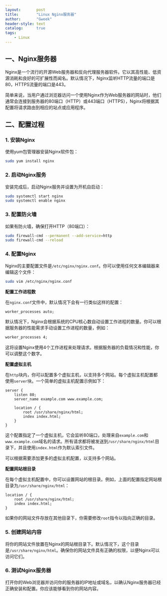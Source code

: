 ```yaml
---
layout:       post
title:        "Linux Nginx服务器"
author:       "Gweek"
header-style: text
catalog:      true
tags:
    - Linux
---
```




## 一、Nginx服务器

Nginx是一个流行的开源Web服务器和反向代理服务器软件。它以其高性能、低资源消耗和良好的可扩展性而闻名。默认情况下，Nginx监听HTTP流量的端口是80，HTTPS流量的端口是443。

简单来说，当用户通过浏览器访问一个使用Nginx作为Web服务器的网站时，他们通常会连接到服务器的80端口（HTTP）或443端口（HTTPS），Nginx将根据其配置将请求路由到相应的站点或应用程序。

## 二、配置过程

### 1. 安装Nginx

使用yum包管理器安装Nginx软件包：

```bash
sudo yum install nginx
```

### 2. 启动Nginx服务

安装完成后，启动Nginx服务并设置为开机自启动：

```bash
sudo systemctl start nginx
sudo systemctl enable nginx
```

### 3. 配置防火墙

如果有防火墙，确保打开HTTP（80端口）：

```bash
sudo firewall-cmd --permanent --add-service=http
sudo firewall-cmd --reload
```

### 4. 配置Nginx

Nginx的主要配置文件是`/etc/nginx/nginx.conf`。你可以使用任何文本编辑器来编辑这个文件：

```bash
sudo vim /etc/nginx/nginx.conf
```

**配置工作进程数**

在`nginx.conf`文件中，默认情况下会有一行类似这样的配置：

```makefile
worker_processes auto;
```

默认情况下，Nginx会根据系统的CPU核心数自动设置工作进程的数量。你可以根据服务器的性能需求手动设置工作进程的数量，例如：

```makefile
worker_processes 4;
```

这将设置Nginx使用4个工作进程来处理请求。根据服务器的负载情况和性能，你可以调整这个数字。

**配置虚拟主机**

在`http`块内，你可以配置多个虚拟主机，以支持多个网站。每个虚拟主机配置都使用`server`块。一个简单的虚拟主机配置示例如下：

```
server {
    listen 80;
    server_name example.com www.example.com;

    location / {
        root /usr/share/nginx/html;
        index index.html;
    }
}
```

这个配置指定了一个虚拟主机，它会监听80端口，处理来自`example.com`和`www.example.com`域名的请求。所有请求都将被发送到`/usr/share/nginx/html`目录下，并且使用`index.html`作为默认索引文件。

可以根据需要添加更多的虚拟主机配置，以支持多个网站。

**配置网站根目录**

在每个虚拟主机配置中，你可以设置网站的根目录。例如，上面的配置指定网站根目录为`/usr/share/nginx/html`：

```
location / {
    root /usr/share/nginx/html;
    index index.html;
}
```

如果你的网站文件存放在其他目录下，你需要修改`root`指令以指向正确的目录。

### 5. 创建网站内容

将你的网站文件放置在Nginx的网站根目录下。默认情况下，这个目录是`/usr/share/nginx/html`。确保你的网站文件具有正确的权限，以便Nginx可以访问它们。

### 6. 测试Nginx服务器

打开你的Web浏览器并访问你的服务器的IP地址或域名，以确认Nginx服务器已经正确安装和配置。你应该能够看到你的网站内容。
